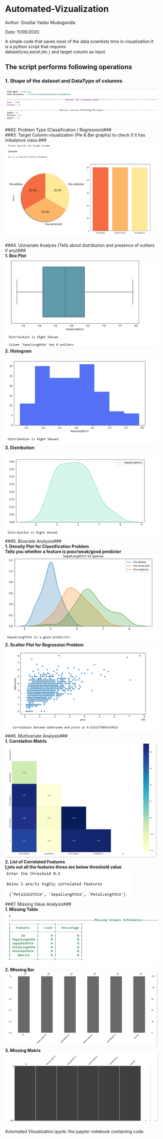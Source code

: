 # Automated-Vizualization

Author: SivaSai Yadav Mudugandla

Date: 11/06/2020

A simple code that saves most of the data scientists time in visualization.It is a python script that requires  
dataset(csv,excel,etc.) and target column as input.

## The script performs following operations ##
### 1. Shape of the dataset and DataType of columns <br>
![GitHub Logo](/Screenshots/DataShape.PNG)<br><br>
###2. Problem Type (Classification / Regression)###<br>
###3. Target Column visualization (Pie & Bar graphs) to check if it has imbalance class.###<br> 
![GitHub Logo](/Screenshots/Target_viz.PNG)<br><br>
###4. Univariate Analysis (Tells about distribution and presence of outliers if any)###<br>
    **1. Box Plot**<br>
![GitHub Logo](/Screenshots/BoxPlot.PNG)<br>
    **2. Histogram**<br><br>
![GitHub Logo](/Screenshots/Histogram.PNG)<br>
    **3. Distribution**<br><br>
![GitHub Logo](/Screenshots/Distribution.PNG)<br>
###5. Bivariate Analysis###<br>
    **1. Density Plot for Classification Problem**<br>
       **Tells you whether a feature is poor/weak/good predictor <br>**
![GitHub Logo](/Screenshots/DensityPlot.PNG)<br>
    **2. Scatter Plot for Regression Problem**<br>
![GitHub Logo](/Screenshots/scatter.PNG)<br>
###6. Multivariate Analysis###<br>
   **1. Correlation Matrix**<br>
![GitHub Logo](/Screenshots/correlation.PNG)<br>
    **2. List of Correlated Features**<br>
    **Lists out all the features those are below threshold value**<br>
![GitHub Logo](/Screenshots/list_corr.PNG)<br>
###7. Missing Value Analysis###<br>
    **1. Missing Table**<br>
![GitHub Logo](/Screenshots/miss_table.PNG)<br>
    **2. Missing Bar**
![GitHub Logo](/Screenshots/miss_bar.PNG)<br>
    **3. Missing Matrix**
![GitHub Logo](/Screenshots/miss_matrix.PNG)<br>


Automated Vizualization.ipynb: the jupyter notebook containing code.
